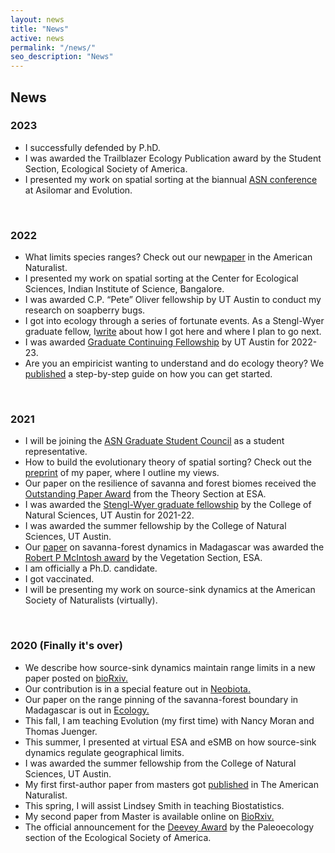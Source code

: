 ```yaml
---
layout: news
title: "News"
active: news
permalink: "/news/"
seo_description: "News"
---
```


News
----

### 2023

*   I successfully defended by P.hD.
*   I was awarded the Trailblazer Ecology Publication award by the Student Section, Ecological Society of America.
*   I presented my work on spatial sorting at the biannual [ASN conference](https://asnasilomar2023.org/) at Asilomar and Evolution.

<br>

### 2022

*   What limits species ranges? Check out our new[paper](https://www.journals.uchicago.edu/doi/abs/10.1086/720420?journalCode=an) in the American Naturalist.
*   I presented my work on spatial sorting at the Center for Ecological Sciences, Indian Institute of Science, Bangalore.
*   I was awarded C.P. “Pete” Oliver fellowship by UT Austin to conduct my research on soapberry bugs.
*   I got into ecology through a series of fortunate events. As a Stengl-Wyer graduate fellow, I[write](https://biodiversity.utexas.edu/news/entry/meet-stengl-wyer-fellow-nikunj-goel) about how I got here and where I plan to go next.
*   I was awarded [Graduate Continuing Fellowship](https://gradschool.utexas.edu/funding/fellowships/grad-school/continuing) by UT Austin for 2022-23.
*   Are you an empiricist wanting to understand and do ecology theory? We [published](https://www.journals.uchicago.edu/doi/abs/10.1086/717206) a step-by-step guide on how you can get started.

<br>

### 2021

*   I will be joining the [ASN Graduate Student Council](https://asngrads.com/) as a student representative.
*   How to build the evolutionary theory of spatial sorting? Check out the [preprint](https://www.biorxiv.org/content/10.1101/2021.09.20.461092v1) of my paper, where I outline my views.
*   Our paper on the resilience of savanna and forest biomes received the [Outstanding Paper Award](https://www.esa.org/theory/awards/past-outstanding-paper-award-recipients/) from the Theory Section at ESA.
*   I was awarded the [Stengl-Wyer graduate fellowship](https://cns.utexas.edu/index.php?option=com_content&view=article&id=1544:stengl-wyer-graduate-fellowships&catid=256) by the College of Natural Sciences, UT Austin for 2021-22.
*   I was awarded the summer fellowship by the College of Natural Sciences, UT Austin.
*   Our [paper](https://esajournals.onlinelibrary.wiley.com/doi/abs/10.1002/ecy.3177) on savanna-forest dynamics in Madagascar was awarded the [Robert P McIntosh award](https://www.esa.org/vegetation/robert-p-mcintosh-award/) by the Vegetation Section, ESA.
*   I am officially a Ph.D. candidate.
*   I got vaccinated.
*   I will be presenting my work on source-sink dynamics at the American Society of Naturalists (virtually). ​

<br>

### 2020 (Finally it's over)

*   We describe how source-sink dynamics maintain range limits in a new paper posted on [bioRxiv.](https://www.biorxiv.org/content/10.1101/2020.12.05.413153v1)
*   Our contribution is in a special feature out in [Neobiota.](https://neobiota.pensoft.net/article/53213/)
*   Our paper on the range pinning of the savanna-forest boundary in Madagascar is out in [Ecology.](https://esajournals.onlinelibrary.wiley.com/doi/abs/10.1002/ecy.3177)
*   This fall, I am teaching Evolution (my first time) with Nancy Moran and Thomas Juenger.
*   This summer, I presented at virtual ESA and eSMB on how source-sink dynamics regulate geographical limits.
*   I was awarded the summer fellowship from the College of Natural Sciences, UT Austin.
*   My first first-author paper from masters got [published](https://www.amnat.org/an/newpapers/May-Goel.html) in The American Naturalist.
*   This spring, I will assist Lindsey Smith in teaching Biostatistics.
*   My second paper from Master is available online on [BioRxiv.](https://www.biorxiv.org/content/10.1101/2020.01.14.905208v1)
*   The official announcement for the [Deevey Award](https://esajournals.onlinelibrary.wiley.com/doi/full/10.1002/bes2.1630) by the Paleoecology section of the Ecological Society of America.